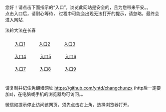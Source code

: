 您好！请点击下面指示的“入口”，浏览此网站是安全的，且为您带来平安。。 <br/>
点击入口后，请耐心等待， 过程中可能会出现无法打开的提示，请忽略，最终会进入网站. </br>

法轮大法在长春<br/>
<div style="padding:10px"><a style="margin:20px" target="_blank" href="https://ddv6rc3f9dc3.cloudfront.net/2Qpsp?gmpfttgm" id="ccLink1" rel="nofollow">入口1</a> <a target="_blank" style="margin:20px" href="https://d14p6m066guva9.cloudfront.net/2Qpsp?zspsdlw" id="ccLink2" rel="nofollow">入口2</a> <a style="margin:20px" target="_blank" href="https://d1l0bb2xi8jftd.cloudfront.net/2Qpsp?tfxisjvb" id="ccLink3" rel="nofollow">入口3</a></div>

<div style="padding:10px" ><a style="margin:20px" target="_blank" href="https://ddv6rc3f9dc3.cloudfront.net/2Qpsp?gmpfttgm" id="ccLink4" rel="nofollow">入口4</a> <a style="margin:20px" href="https://d14p6m066guva9.cloudfront.net/2Qpsp?zspsdlw" target="_blank" id="ccLink5" rel="nofollow">入口5</a> <a style="margin:20px" href="https://d1l0bb2xi8jftd.cloudfront.net/2Qpsp?tfxisjvb" target="_blank" id="ccLink6" rel="nofollow">入口6</a></div>

<div style="padding:10px"><a style="margin:20px" target="_blank" href="https://ddv6rc3f9dc3.cloudfront.net/2Qpsp?gmpfttgm" id="ccLink7" rel="nofollow">入口7</a> <a style="margin:20px" href="https://d14p6m066guva9.cloudfront.net/2Qpsp?zspsdlw" target="_blank" id="ccLink8" rel="nofollow">入口8</a> <a style="margin:20px" target="_blank" href="https://d1l0bb2xi8jftd.cloudfront.net/2Qpsp?tfxisjvb" id="ccLink9" rel="nofollow">入口9</a></div>

<br/>



请复制并记住免翻墙网址 https://github.com/yntd/changchunzx (http后一定要加s)，在电脑或手机的浏览器均可访问。。<br/>

微信如提示停止访问该网页，须先点击右上角，选择浏览器打开。
